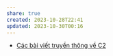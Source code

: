 ```yaml
---
share: true
created: 2023-10-28T22:41
updated: 2023-10-30T00:16
---
```


- [Các bài viết truyền thông về C2](./3%20Th%C3%A0nh%20ph%E1%BA%A9m/C%C3%A1c%20b%C3%A0i%20vi%E1%BA%BFt%20truy%E1%BB%81n%20th%C3%B4ng%20v%E1%BB%81%20C2/index.md)
